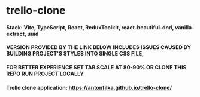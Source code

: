# trello-clone
#### Stack: Vite, TypeScript, React, ReduxToolkit, react-beautiful-dnd, vanilla-extract, uuid

#### VERSION  PROVIDED BY THE LINK BELOW  INCLUDES  ISSUES  CAUSED  BY  BUILDING  PROJECT'S  STYLES  INTO  SINGLE  CSS  FILE,
#### FOR  BETTER  EXPERIENCE  SET  TAB  SCALE  AT  80-90%  OR  CLONE THIS REPO RUN  PROJECT  LOCALLY
#### Trello clone application: https://antonfilka.github.io/trello-clone/
